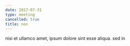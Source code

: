 ```yaml
---
date: 2017-07-31
type: meeting
cancelled: true
title: non
---
```

nisi et ullamco amet, ipsum dolore sint esse aliqua. sed in